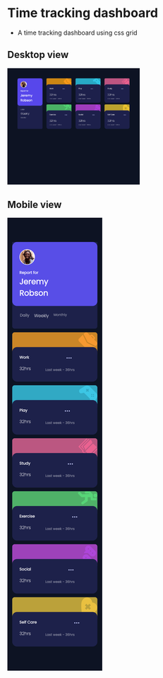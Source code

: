 # Time tracking dashboard
* A time tracking dashboard using css grid

## Desktop view
<img
  src="images/127.0.0.1_5501_index.html.png"
  alt="Alt text"
  title="Optional title"
  style="display: inline-block; margin: 0 auto; max-width: 300px">


  ## Mobile view
<img
  src="images/127.0.0.1_5501_index.html(Pixel 5).png"
  alt="Alt text"
  title="Optional title"
  style="display: inline-block; margin: 0 auto; max-width: 300px">